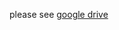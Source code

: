 please see [google drive](https://drive.google.com/file/d/1ClceTKmjz5Pp1PGdnf4nGyDi3XjBy6In/view?usp=sharing)
